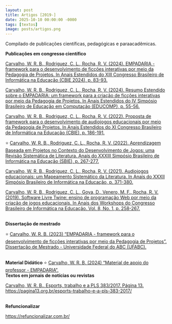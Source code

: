```yaml
---
layout: post
title: Artigos [2019-]
date: 2025-10-10 00:00:00 -0000
tags: [textos]
image: posts/artigos.png
---
```


Compilado de publicações científicas, pedagógicas e paraacadêmicas.

<b>Publicações em congresso científico</b>

<a href="https://sol.sbc.org.br/index.php/cbie_estendido/article/view/31753">Carvalho, W. R. B., Rodriguez, C. L., Rocha, R. V. (2024).  EMPADARIA -framework para o desenvolvimento de ficções interativas por meio da Pedagogia de Projetos. In Anais Estendidos do XIII Congresso Brasileiro de Informática na Educação (CBIE 2024), p. 83-93. </a>
     
<a href="https://sol.sbc.org.br/index.php/educomp_estendido/article/view/29485">Carvalho, W. R. B., Rodriguez, C. L., Rocha, R. V. (2024).  Resumo Estendido sobre o EMPADARIA: um framework para a criação de ficções interativas por meio da Pedagogia de Projetos. In Anais Estendidos do IV Simpósio Brasileiro de Educação em Computação (EDUCOMP), p. 55-56. </a>
      
<a href="https://www.researchgate.net/publication/366001643_Proposta_de_framework_para_o_desenvolvimento_de_audiojogos_educacionais_por_meio_da_Pedagogia_de_Projetos">Carvalho, W. R. B., Rodriguez, C. L., Rocha, R. V. (2022). Proposta de framework para o desenvolvimento de audiojogos educacionais por meio da Pedagogia de Projetos. In Anais Estendidos do XI Congresso Brasileiro de Informática na Educação (CBIE), p. 186-191. </a>
      
⭐ <a href="https://www.researchgate.net/publication/365714884_Aprendizagem_Baseada_em_Projetos_no_Contexto_do_Desenvolvimento_de_Jogos_uma_Revisao_Sistematica_de_Literatura">Carvalho, W. R. B., Rodriguez, C. L., Rocha, R. V. (2022). Aprendizagem Baseada em Projetos no Contexto do Desenvolvimento de Jogos: uma Revisão Sistemática de Literatura. Anais do XXXIII Simpósio Brasileiro de Informática na Educação (SBIE), p. 267-277.</a>
     
<a href="https://www.researchgate.net/publication/356475456_Audiojogos_educacionais_um_Mapeamento_Sistematico_da_Literatura">Carvalho, W. R. B., Rodriguez, C. L., Rocha, R. V. (2021). Audiojogos educacionais: um Mapeamento Sistemático da Literatura. In Anais do XXXII Simpósio Brasileiro de Informática na Educação, p. 371-380.</a>
      
<a href="https://www.researchgate.net/publication/337519699_Software_Livre_Twine_ensino_de_programacao_web_por_meio_da_criacao_de_jogos_educacionais">Carvalho, W. R. B., Rodriguez, C. L., Goya, D., Venero, M. F., Rocha, R. V. (2019). Software Livre Twine: ensino de programação Web por meio da criação de jogos educacionais. In Anais dos Workshops do Congresso Brasileiro de Informática na Educação. Vol. 8, No. 1, p. 258-267.</a>

<br>
<b>Dissertação de mestrado</b>
      
⭐ <a href="https://www.researchgate.net/publication/379568331_EMPADARIA_-_framework_para_o_desenvolvimento_de_ficcoes_interativas_por_meio_da_Pedagogia_de_Projetos">Carvalho, W. R. B. (2023) “EMPADARIA - framework para o desenvolvimento de ficções interativas por meio da Pedagogia de Projetos”. Dissertação de Mestrado - Universidade Federal do ABC (UFABC).</a>
     
<br>
<b>Material Didático</b>
     ⭐ <a href="https://www.researchgate.net/publication/379568367_Material_de_apoio_do_professor_-_EMPADARIA">Carvalho, W. R. B. (2024) “Material de apoio do professor - EMPADARIA”.</a>
     
<br>
<b>Textos em jornais de notícias ou revistas</b>
      
<a href="https://pagina13.org.br/esports-trabalho-e-a-pls-383-2017/">Carvalho, W. R. B.. Esports, trabalho e a PLS 383/2017. Página 13. https://pagina13.org.br/esports-trabalho-e-a-pls-383-2017/ </a>
     
<br>
<b>Refuncionalizar</b>
      
<a href="https://refuncionalizar.com.br/">https://refuncionalizar.com.br/</a>
